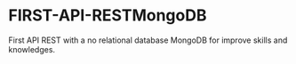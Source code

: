 # FIRST-API-RESTMongoDB
First API REST with a no relational database MongoDB for improve skills and knowledges.
